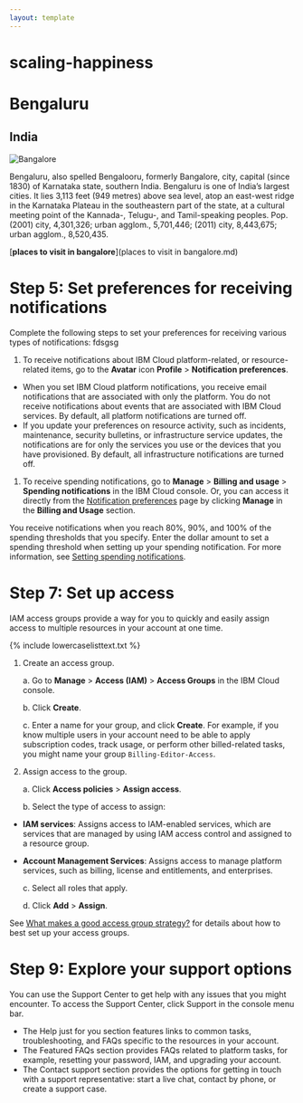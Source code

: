 ```yaml
---
layout: template
---
```


# scaling-happiness

# Bengaluru
## India

![Bangalore](https://roofandfloor.thehindu.com/real-estate-blog/wp-content/uploads/sites/14/2018/12/Bangalore-2018-WRAP-UP-840x480.jpg)

Bengaluru, also spelled Bengalooru, formerly Bangalore, city, capital (since 1830) of Karnataka state, southern India. Bengaluru is one of India’s largest cities. It lies 3,113 feet (949 metres) above sea level, 
atop an east-west ridge in the Karnataka Plateau in the southeastern part of the state, at a cultural meeting point of the Kannada-, Telugu-, and Tamil-speaking peoples. Pop. (2001) city, 4,301,326; urban agglom., 
5,701,446; (2011) city, 8,443,675; urban agglom., 8,520,435.

[**places to visit in bangalore**](places to visit in bangalore.md)



# Step 5: Set preferences for receiving notifications #

Complete the following steps to set your preferences for receiving various types of notifications:
fdsgsg

1.  To receive notifications about IBM Cloud platform-related, or resource-related items, go to the **Avatar** icon **Profile** > **Notification preferences**.

-  When you set IBM Cloud platform notifications, you receive email notifications that are associated with only the platform. You do not receive notifications about events that are associated with IBM Cloud services. By default, all platform notifications are turned off.
-  If you update your preferences on resource activity, such as incidents, maintenance, security bulletins, or infrastructure service updates, the notifications are for only the services you use or the devices that you have provisioned. By default, all infrastructure notifications are turned off.

1.  To receive spending notifications, go to **Manage** > **Billing and usage** > **Spending notifications** in the IBM Cloud console. Or, you can access it directly from the [Notification preferences](https://cloud.ibm.com/login?redirect=%2Fuser%2Fnotifications) page by clicking **Manage** in the **Billing and Usage** section.

   You receive notifications when you reach 80%, 90%, and 100% of the spending thresholds that you specify. Enter the dollar amount to set a spending threshold when setting up your spending notification. For more information, see [Setting spending notifications](https://cloud.ibm.com/docs/billing-usage?topic=billing-usage-spending).
 
# Step 7: Set up access #

IAM access groups provide a way for you to quickly and easily assign access to multiple resources in your account at one time.

{% include lowercaselisttext.txt %}

1.  Create an access group.

     a. Go to **Manage** > **Access (IAM)** > **Access Groups** in the IBM Cloud console.
	 
     b. Click **Create**.
	 
     c. Enter a name for your group, and click **Create**. For example, if you know multiple users in your account need to be able to apply subscription codes, track usage, or perform other billed-related tasks, you might name your group `Billing-Editor-Access`.

1.  Assign access to the group.

    a. Click **Access policies** > **Assign access**.
	
    b. Select the type of access to assign:

-  **IAM services**: Assigns access to IAM-enabled services, which are services that are managed by using IAM access control and assigned to a resource group.
-  **Account Management Services**: Assigns access to manage platform services, such as billing, license and entitlements, and enterprises.

    c. Select all roles that apply.
	
    d. Click **Add** > **Assign**.

See [What makes a good access group strategy?](https://cloud.ibm.com/docs/account?topic=account-account_setup#resource-group-strategy) for details about how to best set up your access groups.

# Step 9: Explore your support options

You can use the Support Center to get help with any issues that you might encounter. To access the Support Center, click Support in the console menu bar.

-  The Help just for you section features links to common tasks, troubleshooting, and FAQs specific to the resources in your account.
-  The Featured FAQs section provides FAQs related to platform tasks, for example, resetting your password, IAM, and upgrading your account.
-  The Contact support section provides the options for getting in touch with a support representative: start a live chat, contact by phone, or create a support case.
